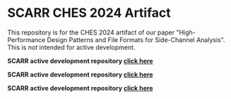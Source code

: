 # SCARR CHES 2024 Artifact

This repository is for the CHES 2024 artifact of our paper "High-Performance Design Patterns and File Formats for Side-Channel Analysis". This is *not* intended for active development.

**SCARR active development repository [click here](https://github.com/decryptofy/scarr)**

**SCARR active development repository [click here](https://github.com/decryptofy/scarr)**

**SCARR active development repository [click here](https://github.com/decryptofy/scarr)**
